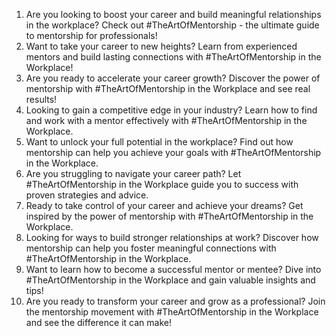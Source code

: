 1. Are you looking to boost your career and build meaningful relationships in the workplace? Check out #TheArtOfMentorship - the ultimate guide to mentorship for professionals!
2. Want to take your career to new heights? Learn from experienced mentors and build lasting connections with #TheArtOfMentorship in the Workplace!
3. Are you ready to accelerate your career growth? Discover the power of mentorship with #TheArtOfMentorship in the Workplace and see real results!
4. Looking to gain a competitive edge in your industry? Learn how to find and work with a mentor effectively with #TheArtOfMentorship in the Workplace.
5. Want to unlock your full potential in the workplace? Find out how mentorship can help you achieve your goals with #TheArtOfMentorship in the Workplace.
6. Are you struggling to navigate your career path? Let #TheArtOfMentorship in the Workplace guide you to success with proven strategies and advice.
7. Ready to take control of your career and achieve your dreams? Get inspired by the power of mentorship with #TheArtOfMentorship in the Workplace.
8. Looking for ways to build stronger relationships at work? Discover how mentorship can help you foster meaningful connections with #TheArtOfMentorship in the Workplace.
9. Want to learn how to become a successful mentor or mentee? Dive into #TheArtOfMentorship in the Workplace and gain valuable insights and tips!
10. Are you ready to transform your career and grow as a professional? Join the mentorship movement with #TheArtOfMentorship in the Workplace and see the difference it can make!
